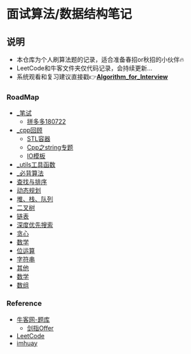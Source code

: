面试算法/数据结构笔记
===

说明
---
- 本仓库为个人刷算法题的记录，适合准备春招or秋招的小伙伴🔥
- LeetCode和牛客文件夹仅代码记录，会持续更新...
- 系统观看和复习建议直接戳👉[**Algorithm_for_Interview**](https://github.com/MintLucas/Interview_Cpp_Algorithm/tree/master/Algorithm_for_Interview)

### RoadMap

- [_笔试](./Algorithm_for_Interview/_笔试)
  - [拼多多180722](./Algorithm_for_Interview/_笔试/拼多多180722)
- [_cpp回顾](./Algorithm_for_Interview/_cpp回顾)
  - [STL容器](./Algorithm_for_Interview/_cpp回顾/STL容器)
  - [Cpp之string专题](./Algorithm_for_Interview/_cpp回顾/Cpp之string专题.hpp)
  - [IO模板](./Algorithm_for_Interview/_cpp回顾/IO模板.hpp)
- [_utils工具函数](./Algorithm_for_Interview/_utils工具函数)
- [_必背算法](./Algorithm_for_Interview/_必背算法)
- [查找与排序](./Algorithm_for_Interview/查找与排序)
- [动态规划](./Algorithm_for_Interview/动态规划)
- [堆、栈、队列](./Algorithm_for_Interview/堆、栈、队列)
- [二叉树](./Algorithm_for_Interview/二叉树)
- [链表](./Algorithm_for_Interview/链表)
- [深度优先搜索](./Algorithm_for_Interview/深度优先搜索)
- [贪心](./Algorithm_for_Interview/贪心)
- [数学](./Algorithm_for_Interview/数学)
- [位运算](./Algorithm_for_Interview/位运算)
- [字符串](./Algorithm_for_Interview/字符串)
- [其他](./Algorithm_for_Interview/其他)
- [数学](./Algorithm_for_Interview/数学)
- [数组](./Algorithm_for_Interview/数组)

### Reference

- [牛客网-题库](https://www.nowcoder.com/contestRoom)
	- [剑指Offer](https://www.nowcoder.com/ta/coding-interviews)
- [LeetCode](https://leetcode.com/problemset/all/)
- [imhuay](https://github.com/imhuay/Interview_Notes-Chinese)

